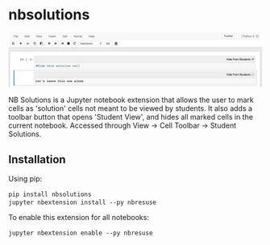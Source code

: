 # nbsolutions

![Screenshot](screenshot.png)

NB Solutions is a Jupyter notebook extension that allows the user to mark cells
as 'solution' cells not meant to be viewed by students. It also adds a toolbar
button that opens 'Student View', and hides all marked cells in the current
notebook. Accessed through View -> Cell Toolbar -> Student Solutions.

## Installation

Using pip:

```
pip install nbsolutions
jupyter nbextension install --py nbresuse
```

To enable this extension for all notebooks:

```
jupyter nbextension enable --py nbresuse
```
